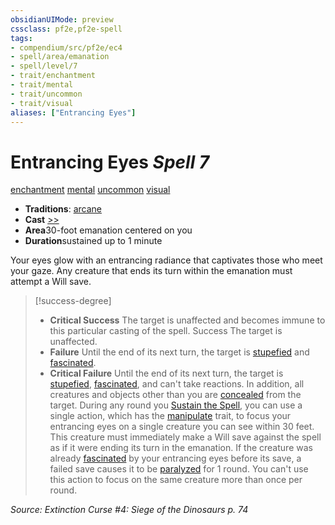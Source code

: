 ```yaml
---
obsidianUIMode: preview
cssclass: pf2e,pf2e-spell
tags:
- compendium/src/pf2e/ec4
- spell/area/emanation
- spell/level/7
- trait/enchantment
- trait/mental
- trait/uncommon
- trait/visual
aliases: ["Entrancing Eyes"]
---
```

# Entrancing Eyes *Spell 7*   
[enchantment](../../rules/traits/enchantment.md)  [mental](../../rules/traits/mental.md)  [uncommon](../../rules/traits/uncommon.md)  [visual](../../rules/traits/visual.md)  

- **Traditions**: [arcane](../../rules/traits/arcane.md)
- **Cast** [>>](../../rules/core-rulebook/chapter-9-playing-the-game.md#Actions "Two-Action") 
- **Area**30-foot emanation centered on you
- **Duration**sustained up to 1 minute

Your eyes glow with an entrancing radiance that captivates those who meet your gaze. Any creature that ends its turn within the emanation must attempt a Will save.

> [!success-degree] 
> - **Critical Success** The target is unaffected and becomes immune to this particular casting of the spell. Success The target is unaffected.
> - **Failure** Until the end of its next turn, the target is [stupefied](../../rules/conditions.md#Stupefied) and [fascinated](../../rules/conditions.md#Fascinated).
> - **Critical Failure** Until the end of its next turn, the target is [stupefied](../../rules/conditions.md#Stupefied), [fascinated](../../rules/conditions.md#Fascinated), and can't take reactions. In addition, all creatures and objects other than you are [concealed](../../rules/conditions.md#Concealed) from the target. During any round you [Sustain the Spell](../../rules/actions/sustain-a-spell.md), you can use a single action, which has the [manipulate](../../rules/traits/manipulate.md) trait, to focus your entrancing eyes on a single creature you can see within 30 feet. This creature must immediately make a Will save against the spell as if it were ending its turn in the emanation. If the creature was already [fascinated](../../rules/conditions.md#Fascinated) by your entrancing eyes before its save, a failed save causes it to be [paralyzed](../../rules/conditions.md#Paralyzed) for 1 round. You can't use this action to focus on the same creature more than once per round.

*Source: Extinction Curse #4: Siege of the Dinosaurs p. 74*